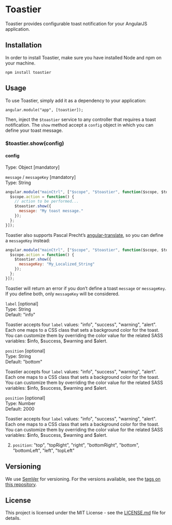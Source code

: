 # Toastier

Toastier provides configurable toast notification for your AngularJS application.

## Installation

In order to install Toastier, make sure you have installed Node and npm on your machine.

```
npm install toastier
```

## Usage

To use Toastier, simply add it as a dependency to your application:

```
angular.module("app", [toastier]);
```

Then, inject the `$toastier` service to any controller that requires a toast notification. The `show` method accept a `config` object in which you can define your toast message.

### $toastier.show(config)

#### config  
Type: Object [mandatory]

`message` / `messageKey` [mandatory]  
Type: String

```javascript
angular.module("mainCtrl", ["$scope", "$toastier", function($scope, $toastier) {
  $scope.action = function() {
    // action to be performed...
    $toastier.show({
      message: "My toast message."
    });
  };
}]);
```

Toastier also supports Pascal Precht&#8217;s <a href="https://angular-translate.github.io/" target="_blank">angular-translate</a>, so you can define a `messageKey` instead:

```javascript
angular.module("mainCtrl", ["$scope", "$toastier", function($scope, $toastier) {
  $scope.action = function() {
    $toastier.show({
      messageKey: "My_Localized_String"
    });
  };
}]);
```

Toastier will return an error if you don&#8217;t define a toast `message` or `messageKey`. If you define both, only `messageKey` will be considered.

`label` [optional]  
Type: String  
Default: "info"

Toastier accepts four `label` values:  "info", "success", "warning", "alert". Each one maps to a CSS class that sets a background color for the toast. You can customize them by overriding the color value for the related SASS variables: $info, $success, $warning and $alert.

`position` [optional]  
Type: String  
Default: "bottom"

Toastier accepts four `label` values:  "info", "success", "warning", "alert". Each one maps to a CSS class that sets a background color for the toast. You can customize them by overriding the color value for the related SASS variables: $info, $success, $warning and $alert.

`position` [optional]  
Type: Number  
Default: 2000

Toastier accepts four `label` values:  "info", "success", "warning", "alert". Each one maps to a CSS class that sets a background color for the toast. You can customize them by overriding the color value for the related SASS variables: $info, $success, $warning and $alert.

2. `position`: "top", "topRight", "right", "bottomRight", "bottom", "bottomLeft", "left", "topLeft"

## Versioning

We use [SemVer](http://semver.org/) for versioning. For the versions available, see the [tags on this repository](https://github.com/your/project/tags).

## License

This project is licensed under the MIT License - see the [LICENSE.md](LICENSE.md) file for details.
